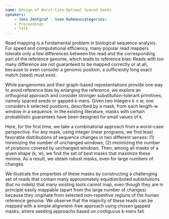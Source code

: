 ```yaml
---
name: Design of Worst-Case-Optimal Spaced Seeds
speakers:
	- Jens Zentgraf	- Sven Rahmanncategories:
	- Proceedings
	- Talk
---
```


Read mapping is a fundamental problem in biological
sequence analysis. For speed and computational efficiency,
many popular read mappers tolerate only a few differences
between the read and the corresponding part of the
reference genome, which leads to reference bias: Reads with
too many difference are not guaranteed to be mapped
correctly or at all, because to even consider a genomic
position, a sufficiently long exact match (seed) must exist.

While pangenomes and their graph-based representations
provide one way to avoid reference bias by enlarging the
reference, we explore an orthogonal approach and consider
stronger substitution-tolerant primitives, namely spaced
seeds or gapped k-mers. Given two integers k ≤ w, one
considers k selected positions, described by a mask, from
each length-w window in a sequence. In the existing
literature, masks with certain probabilistic guarantees
have been designed for small values of k.

Here, for the first time, we take a combinatorial approach
from a worst-case perspective. For any mask, using integer
linear programs, we find least favorable distributions of
sequence changes in two different senses: (1) minimizing
the number of unchanged windows; (2) minimizing the number
of positions covered by unchanged windows. Then, among all
masks of a given shape (k, w), we find the set of best
masks that maximize these minima. As a result, we obtain
robust masks, even
for large numbers of changes.

We illustrate the properties of these masks by constructing
a challenging set of reads that contain many approximately
equidistributed substitutions (but no indels) that many
existing tools cannot map, even though they are in
principle easily mappable (apart from the large number of
changes) because they originate from selected
non-repetitive regions of the human reference genome.
We observe that the majority of these reads can be mapped
with a simple alignment-free approach using chosen gapped
masks, where seeding approachs based on contiguous k-mers
fail.